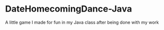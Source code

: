 # DateHomecomingDance-Java

A little game I made for fun in my Java class after being done with my work
